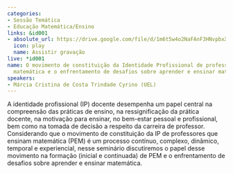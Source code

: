 ```yaml
---
categories:
- Sessão Temática
- Educação Matemática/Ensino
links: &id001
- absolute_url: https://drive.google.com/file/d/1m6t5w4o2NaFAnF3HNvpbxXKAVimd_sKU/view?usp=sharing
  icon: play
  name: Assistir gravação
live: *id001
name: O movimento de constituição da Identidade Profissional de professores que ensinam
  matemática e o enfrentamento de desafios sobre aprender e ensinar matemática
speakers:
- Márcia Cristina de Costa Trindade Cyrino (UEL)
---
```


A identidade profissional (IP) docente desempenha um papel central na compreensão das práticas de ensino, na ressignificação da prática docente, na motivação para ensinar, no bem-estar pessoal e profissional, bem como na tomada de decisão a respeito da carreira de professor. Considerando que o movimento de constituição da IP de professores que ensinam matemática (PEM) é um processo contínuo, complexo, dinâmico, temporal e experiencial, nesse seminário discutiremos o papel desse movimento na formação (inicial e continuada) de PEM e o enfrentamento de desafios sobre aprender e ensinar matemática.
